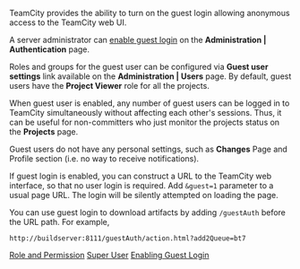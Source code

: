 [//]: # (title: Guest User)
[//]: # (auxiliary-id: Guest User)

TeamCity provides the ability to turn on the guest login allowing anonymous access to the TeamCity web UI.

A server administrator can [enable guest login](enabling-guest-login.md) on the __Administration | Authentication__ page.

Roles and groups for the guest user can be configured via __Guest user settings__ link available on the __Administration | Users__ page. By default, guest users have the __Project Viewer__ role for all the projects.

When guest user is enabled, any number of guest users can be logged in to TeamCity simultaneously without affecting each other's sessions. Thus, it can be useful for non-committers who just monitor the projects status on the __Projects__ page.

Guest users do not have any personal settings, such as __Changes__ Page and Profile section (i.e. no way to receive notifications).

If guest login is enabled, you can construct a URL to the TeamCity web interface, so that no user login is required. Add `&guest=1` parameter to a usual page URL. The login will be silently attempted on loading the page.

You can use guest login to download artifacts by adding `/guestAuth` before the URL path. For example,


```Shell
http://buildserver:8111/guestAuth/action.html?add2Queue=bt7

```

 <seealso>
        <category ref="concepts">
            <a href="role-and-permission.md">Role and Permission</a>
            <a href="super-user.md">Super User</a>
        </category>
        <category ref="admin-guide">
            <a href="enabling-guest-login.md">Enabling Guest Login</a>
        </category>
</seealso>
